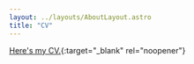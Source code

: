 ```yaml
---
layout: ../layouts/AboutLayout.astro
title: "CV"
---
```

[Here's my CV.](./public/CV_Elouan_GARDES.pdf){:target="_blank" rel="noopener"}